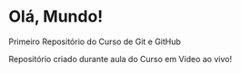 # Olá, Mundo!
 Primeiro Repositório do Curso de Git e GitHub

Repositório criado durante aula do Curso em Vídeo ao vivo!